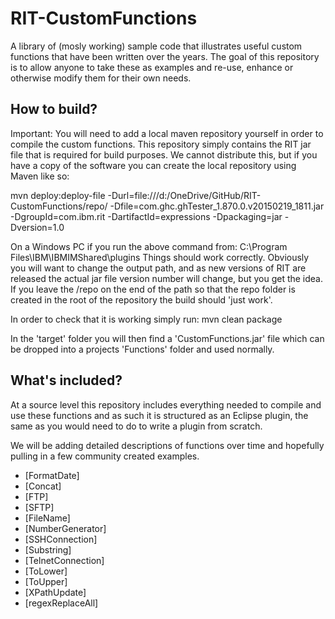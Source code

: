 RIT-CustomFunctions
===================

A library of (mosly working) sample code that illustrates useful custom functions that have been written over the years.
The goal of this repository is to allow anyone to take these as examples and re-use, enhance or otherwise modify them for their own needs.

## How to build?

Important: You will need to add a local maven repository yourself in order to compile the custom functions. This repository simply contains the RIT jar file that is required for build purposes. We cannot distribute this, but if you have a copy of the software you can create the local repository using Maven like so:

mvn deploy:deploy-file -Durl=file:///d:/OneDrive/GitHub/RIT-CustomFunctions/repo/ -Dfile=com.ghc.ghTester_1.870.0.v20150219_1811.jar -DgroupId=com.ibm.rit -DartifactId=expressions -Dpackaging=jar -Dversion=1.0

On a Windows PC if you run the above command from: C:\Program Files\IBM\IBMIMShared\plugins
Things should work correctly. Obviously you will want to change the output path, and as new versions of RIT are released the actual jar file version number will change, but you get the idea.
If you leave the /repo on the end of the path so that the repo folder is created in the root of the repository the build should 'just work'.

In order to check that it is working simply run:
mvn clean package

In the 'target' folder you will then find a 'CustomFunctions.jar' file which can be dropped into a projects 'Functions' folder and used normally.

## What's included?
At a source level this repository includes everything needed to compile and use these functions and as such it is structured as an Eclipse plugin, the same as you would need to do to write a plugin from scratch.

We will be adding detailed descriptions of functions over time and hopefully pulling in a few community created examples.

- [FormatDate]
- [Concat]
- [FTP]
- [SFTP]
- [FileName]
- [NumberGenerator]
- [SSHConnection]
- [Substring]
- [TelnetConnection]
- [ToLower]
- [ToUpper]
- [XPathUpdate]
- [regexReplaceAll]
